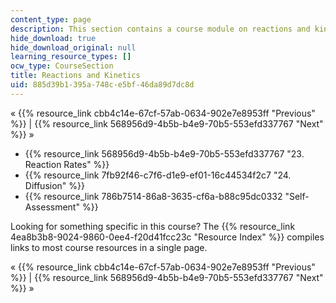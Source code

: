 ```yaml
---
content_type: page
description: This section contains a course module on reactions and kinetics.
hide_download: true
hide_download_original: null
learning_resource_types: []
ocw_type: CourseSection
title: Reactions and Kinetics
uid: 885d39b1-395a-748c-e5bf-46da89d7dc8d
---
```


« {{% resource_link cbb4c14e-67cf-57ab-0634-902e7e8953ff "Previous" %}} | {{% resource_link 568956d9-4b5b-b4e9-70b5-553efd337767 "Next" %}} »

*   {{% resource_link 568956d9-4b5b-b4e9-70b5-553efd337767 "23\. Reaction Rates" %}}
*   {{% resource_link 7fb92f46-c7f6-d1e9-ef01-16c44534f2c7 "24\. Diffusion" %}}
*   {{% resource_link 786b7514-86a8-3635-cf6a-b88c95dc0332 "Self-Assessment" %}}

Looking for something specific in this course? The {{% resource_link 4ea8b3b8-9024-9860-0ee4-f20d41fcc23c "Resource Index" %}} compiles links to most course resources in a single page.

« {{% resource_link cbb4c14e-67cf-57ab-0634-902e7e8953ff "Previous" %}} | {{% resource_link 568956d9-4b5b-b4e9-70b5-553efd337767 "Next" %}} »